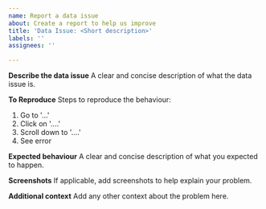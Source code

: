 ```yaml
---
name: Report a data issue
about: Create a report to help us improve
title: 'Data Issue: <Short description>'
labels: ''
assignees: ''

---
```


**Describe the data issue**
A clear and concise description of what the data issue is.

**To Reproduce**
Steps to reproduce the behaviour:
1. Go to '...'
2. Click on '....'
3. Scroll down to '....'
4. See error

**Expected behaviour**
A clear and concise description of what you expected to happen.

**Screenshots**
If applicable, add screenshots to help explain your problem.

**Additional context**
Add any other context about the problem here.
